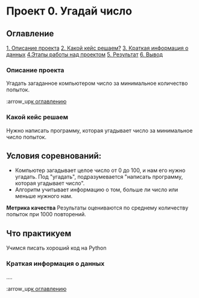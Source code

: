 # Проект 0. Угадай число

## Оглавление 
[1. Описание проекта](https://github.com/1future1/sf_data_science/blob/main/project_0/README.md#Описание-проекта)
[2. Какой кейс решаем?](https://github.com/1future1/sf_data_science/blob/main/project_0/README.md#Какой-кейс-решаем)
[3. Краткая информация о данных](https://github.com/1future1/sf_data_science/blob/main/project_0/README.md"Краткая-информация-о-данных)
[4.Этапы работы над проектом](https://github.com/1future1/sf_data_science/blob/main/project_0/README.md#Этапы-работы-над-проектом)
[5. Результат](https://github.com/1future1/sf_data_science/blob/main/project_0/README.md#Результат)
[6. Вывод](https://github.com/1future1/sf_data_science/blob/main/project_0/README.md#Вывод)

### Описание проекта
Угадать загаданное компьютером число за минимальное количество попыток.

:arrow_up[к оглавлению]()

### Какой кейс решаем
Нужно написать программу, которая угадывает число за минимальное число попыток.

## **Условия соревнований:**
- Компьютер загадывает целое число от 0 до 100, и нам его нужно угадать. Под "угадать", подразумевается "написать программу, которая угадывает число".
- Алгоритм учитывает информацию о том, больше ли число или меньше нужного нам. 

**Метрика качества**
Результаты оцениваются по среднему количеству попыток при 1000 повторений.

## **Что практикуем**
Учимся писать хороший код на Python

### Краткая информация о данных
....

:arrow_up[к оглавлению]()

